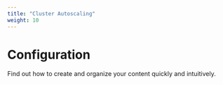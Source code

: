```yaml
---
title: "Cluster Autoscaling"
weight: 10
---
```


# Configuration

Find out how to create and organize your content quickly and intuitively.
